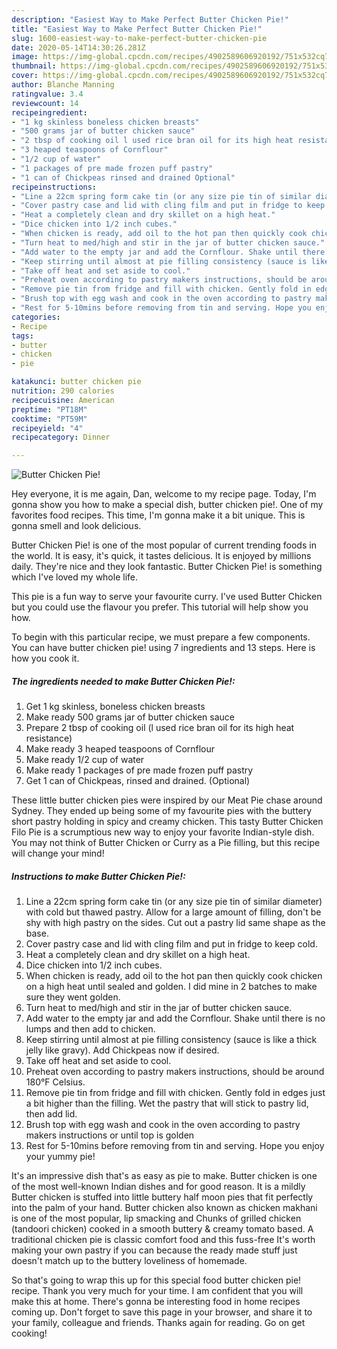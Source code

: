 ```yaml
---
description: "Easiest Way to Make Perfect Butter Chicken Pie!"
title: "Easiest Way to Make Perfect Butter Chicken Pie!"
slug: 1600-easiest-way-to-make-perfect-butter-chicken-pie
date: 2020-05-14T14:30:26.281Z
image: https://img-global.cpcdn.com/recipes/4902589606920192/751x532cq70/butter-chicken-pie-recipe-main-photo.jpg
thumbnail: https://img-global.cpcdn.com/recipes/4902589606920192/751x532cq70/butter-chicken-pie-recipe-main-photo.jpg
cover: https://img-global.cpcdn.com/recipes/4902589606920192/751x532cq70/butter-chicken-pie-recipe-main-photo.jpg
author: Blanche Manning
ratingvalue: 3.4
reviewcount: 14
recipeingredient:
- "1 kg skinless boneless chicken breasts"
- "500 grams jar of butter chicken sauce"
- "2 tbsp of cooking oil l used rice bran oil for its high heat resistance"
- "3 heaped teaspoons of Cornflour"
- "1/2 cup of water"
- "1 packages of pre made frozen puff pastry"
- "1 can of Chickpeas rinsed and drained Optional"
recipeinstructions:
- "Line a 22cm spring form cake tin (or any size pie tin of similar diameter) with cold but thawed pastry. Allow for a large amount of filling, don&#39;t be shy with high pastry on the sides. Cut out a pastry lid same shape as the base."
- "Cover pastry case and lid with cling film and put in fridge to keep cold."
- "Heat a completely clean and dry skillet on a high heat."
- "Dice chicken into 1/2 inch cubes."
- "When chicken is ready, add oil to the hot pan then quickly cook chicken on a high heat until sealed and golden. I did mine in 2 batches to make sure they went golden."
- "Turn heat to med/high and stir in the jar of butter chicken sauce."
- "Add water to the empty jar and add the Cornflour. Shake until there is no lumps and then add to chicken."
- "Keep stirring until almost at pie filling consistency (sauce is like a thick jelly like gravy). Add Chickpeas now if desired."
- "Take off heat and set aside to cool."
- "Preheat oven according to pastry makers instructions, should be around 180°F Celsius."
- "Remove pie tin from fridge and fill with chicken. Gently fold in edges just a bit higher than the filling. Wet the pastry that will stick to pastry lid, then add lid."
- "Brush top with egg wash and cook in the oven according to pastry makers instructions or until top is golden"
- "Rest for 5-10mins before removing from tin and serving. Hope you enjoy your yummy pie!"
categories:
- Recipe
tags:
- butter
- chicken
- pie

katakunci: butter chicken pie 
nutrition: 290 calories
recipecuisine: American
preptime: "PT18M"
cooktime: "PT59M"
recipeyield: "4"
recipecategory: Dinner

---
```



![Butter Chicken Pie!](https://img-global.cpcdn.com/recipes/4902589606920192/751x532cq70/butter-chicken-pie-recipe-main-photo.jpg)

Hey everyone, it is me again, Dan, welcome to my recipe page. Today, I'm gonna show you how to make a special dish, butter chicken pie!. One of my favorites food recipes. This time, I'm gonna make it a bit unique. This is gonna smell and look delicious.

Butter Chicken Pie! is one of the most popular of current trending foods in the world. It is easy, it's quick, it tastes delicious. It is enjoyed by millions daily. They're nice and they look fantastic. Butter Chicken Pie! is something which I've loved my whole life.

This pie is a fun way to serve your favourite curry. I&#39;ve used Butter Chicken but you could use the flavour you prefer. This tutorial will help show you how.


To begin with this particular recipe, we must prepare a few components. You can have butter chicken pie! using 7 ingredients and 13 steps. Here is how you cook it.

<!--inarticleads1-->

##### The ingredients needed to make Butter Chicken Pie!:

1. Get 1 kg skinless, boneless chicken breasts
1. Make ready 500 grams jar of butter chicken sauce
1. Prepare 2 tbsp of cooking oil (l used rice bran oil for its high heat resistance)
1. Make ready 3 heaped teaspoons of Cornflour
1. Make ready 1/2 cup of water
1. Make ready 1 packages of pre made frozen puff pastry
1. Get 1 can of Chickpeas, rinsed and drained. (Optional)


These little butter chicken pies were inspired by our Meat Pie chase around Sydney. They ended up being some of my favourite pies with the buttery short pastry holding in spicy and creamy chicken. This tasty Butter Chicken Filo Pie is a scrumptious new way to enjoy your favorite Indian-style dish. You may not think of Butter Chicken or Curry as a Pie filling, but this recipe will change your mind! 

<!--inarticleads2-->

##### Instructions to make Butter Chicken Pie!:

1. Line a 22cm spring form cake tin (or any size pie tin of similar diameter) with cold but thawed pastry. Allow for a large amount of filling, don&#39;t be shy with high pastry on the sides. Cut out a pastry lid same shape as the base.
1. Cover pastry case and lid with cling film and put in fridge to keep cold.
1. Heat a completely clean and dry skillet on a high heat.
1. Dice chicken into 1/2 inch cubes.
1. When chicken is ready, add oil to the hot pan then quickly cook chicken on a high heat until sealed and golden. I did mine in 2 batches to make sure they went golden.
1. Turn heat to med/high and stir in the jar of butter chicken sauce.
1. Add water to the empty jar and add the Cornflour. Shake until there is no lumps and then add to chicken.
1. Keep stirring until almost at pie filling consistency (sauce is like a thick jelly like gravy). Add Chickpeas now if desired.
1. Take off heat and set aside to cool.
1. Preheat oven according to pastry makers instructions, should be around 180°F Celsius.
1. Remove pie tin from fridge and fill with chicken. Gently fold in edges just a bit higher than the filling. Wet the pastry that will stick to pastry lid, then add lid.
1. Brush top with egg wash and cook in the oven according to pastry makers instructions or until top is golden
1. Rest for 5-10mins before removing from tin and serving. Hope you enjoy your yummy pie!


It&#39;s an impressive dish that&#39;s as easy as pie to make. Butter chicken is one of the most well-known Indian dishes and for good reason. It is a mildly Butter chicken is stuffed into little buttery half moon pies that fit perfectly into the palm of your hand. Butter chicken also known as chicken makhani is one of the most popular, lip smacking and Chunks of grilled chicken (tandoori chicken) cooked in a smooth buttery &amp; creamy tomato based. A traditional chicken pie is classic comfort food and this fuss-free It&#39;s worth making your own pastry if you can because the ready made stuff just doesn&#39;t match up to the buttery loveliness of homemade. 

So that's going to wrap this up for this special food butter chicken pie! recipe. Thank you very much for your time. I am confident that you will make this at home. There's gonna be interesting food in home recipes coming up. Don't forget to save this page in your browser, and share it to your family, colleague and friends. Thanks again for reading. Go on get cooking!
